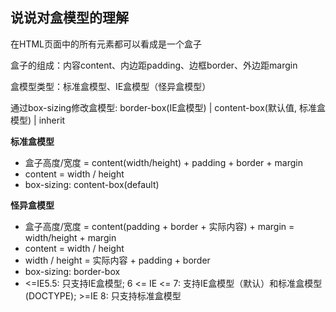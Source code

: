 ## 说说对盒模型的理解
在HTML页面中的所有元素都可以看成是一个盒子

盒子的组成：内容content、内边距padding、边框border、外边距margin

盒模型类型：标准盒模型、IE盒模型（怪异盒模型）

通过box-sizing修改盒模型: border-box(IE盒模型) | content-box(默认值, 标准盒模型) | inherit

**标准盒模型**
- 盒子高度/宽度 = content(width/height) + padding + border + margin
- content = width / height
- box-sizing: content-box(default)

**怪异盒模型**
- 盒子高度/宽度 = content(padding + border + 实际内容) + margin = width/height + margin
- content = width / height
- width / height = 实际内容 + padding + border
- box-sizing: border-box
- <=IE5.5: 只支持IE盒模型; 6 <= IE <= 7: 支持IE盒模型（默认）和标准盒模型(DOCTYPE); >=IE 8: 只支持标准盒模型
